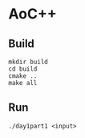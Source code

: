 # AoC++

## Build

```
mkdir build
cd build
cmake ..
make all
```

## Run

```
./day1part1 <input>
```
